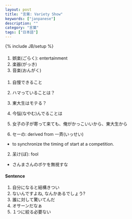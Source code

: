 ```yaml
---
layout: post
title: "言葉: Variety Show"
keywords: ["janpanese"]
description: ""
category: "言葉"
tags: ["日本語"]
---
```

{% include JB/setup %}

#### 
1. 娯楽(ごらく): entertainment
2. 楽器(がっき)
3. 音楽(おんがく)

####
1. 自慢できること
2. ハマっていることは？
3. 東大生はモテる？
4. 今悩(なやむ)んでることは
5. 女子の子が寄って来ても、俺がかっこいいから、東大生から


1. セーの: derived from 一斉(いっせい)
- to synchronize the timing of start at a competition.
2. 呆け(ぼ): fool
- さんまさんのボケを無視すな

#### Sentence
1. 自分になると結構きつい
2. ないんですよね, なんかあるでしょう?
3. 誰に対して驚いてんだ
4. オサーンだなぁ
5. １つに絞る必要ない


